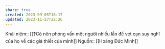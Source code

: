 ```yaml
---
share: true
created: 2023-09-05T16:17
updated: 2023-11-27T22:26
---
```

Khái niệm:: 
[[❓Có nên phỏng vấn một người nhiều lần để vét cạn suy nghĩ của họ về các giả thiết của mình]] 
Nguồn:: [[Hoàng Đức Minh]]